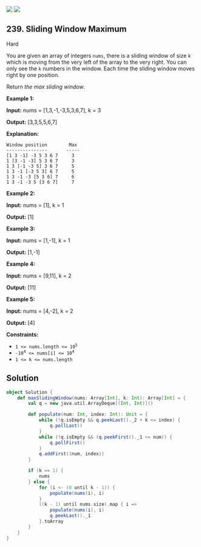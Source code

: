 [![](https://img.shields.io/github/stars/javadev/LeetCode-in-All?label=Stars&style=flat-square)](https://github.com/javadev/LeetCode-in-All)
[![](https://img.shields.io/github/forks/javadev/LeetCode-in-All?label=Fork%20me%20on%20GitHub%20&style=flat-square)](https://github.com/javadev/LeetCode-in-All/fork)

## 239\. Sliding Window Maximum

Hard

You are given an array of integers `nums`, there is a sliding window of size `k` which is moving from the very left of the array to the very right. You can only see the `k` numbers in the window. Each time the sliding window moves right by one position.

Return _the max sliding window_.

**Example 1:**

**Input:** nums = [1,3,-1,-3,5,3,6,7], k = 3

**Output:** [3,3,5,5,6,7]

**Explanation:**

    Window position        Max
    ---------------       -----
    [1 3 -1] -3 5 3 6 7     3
    1 [3 -1 -3] 5 3 6 7     3
    1 3 [-1 -3 5] 3 6 7     5
    1 3 -1 [-3 5 3] 6 7     5
    1 3 -1 -3 [5 3 6] 7     6
    1 3 -1 -3 5 [3 6 7]     7 

**Example 2:**

**Input:** nums = [1], k = 1

**Output:** [1] 

**Example 3:**

**Input:** nums = [1,-1], k = 1

**Output:** [1,-1] 

**Example 4:**

**Input:** nums = [9,11], k = 2

**Output:** [11] 

**Example 5:**

**Input:** nums = [4,-2], k = 2

**Output:** [4] 

**Constraints:**

*   <code>1 <= nums.length <= 10<sup>5</sup></code>
*   <code>-10<sup>4</sup> <= nums[i] <= 10<sup>4</sup></code>
*   `1 <= k <= nums.length`

## Solution

```scala
object Solution {
    def maxSlidingWindow(nums: Array[Int], k: Int): Array[Int] = {
        val q = new java.util.ArrayDeque[(Int, Int)]()

        def populate(num: Int, index: Int): Unit = {
            while (!q.isEmpty && q.peekLast()._2 + k <= index) {
                q.pollLast()
            }
            while (!q.isEmpty && (q.peekFirst()._1 <= num)) {
                q.pollFirst()
            }
            q.addFirst((num, index))
        }

        if (k == 1) {
            nums
        } else {
            for (i <- (0 until k - 1)) {
                populate(nums(i), i)
            }
            ((k - 1) until nums.size).map { i =>
                populate(nums(i), i)
                q.peekLast()._1
            }.toArray
        }
    }
}
```